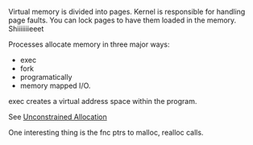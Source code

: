 Virtual memory is divided into pages. Kernel is responsible for handling page faults. You can lock pages to have them loaded in the memory. Shiiiiiiieeet

Processes allocate memory in three major ways: 

- exec 
- fork
- programatically 
- memory mapped I/O.

exec creates a virtual address space within the program. 

See [Unconstrained Allocation](https://www.gnu.org/software/libc/manual/html_node/Unconstrained-Allocation.html#Unconstrained-Allocation)

One interesting thing is the fnc ptrs to malloc, realloc calls.







